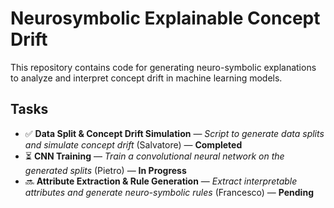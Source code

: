 # Neurosymbolic Explainable Concept Drift

This repository contains code for generating neuro-symbolic explanations to analyze and interpret concept drift in machine learning models.

## Tasks

- ✅ **Data Split & Concept Drift Simulation** — *Script to generate data splits and simulate concept drift* (Salvatore) — **Completed**
- ⏳ **CNN Training** — *Train a convolutional neural network on the generated splits* (Pietro) — **In Progress**
- 🔜 **Attribute Extraction & Rule Generation** — *Extract interpretable attributes and generate neuro-symbolic rules* (Francesco) — **Pending**
